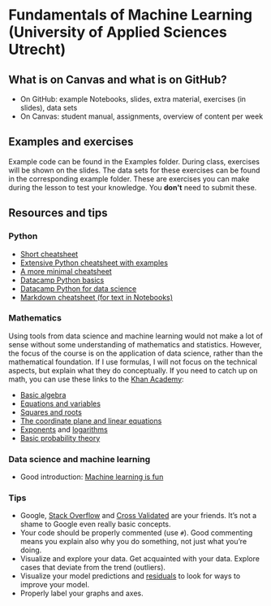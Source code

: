 # Fundamentals of Machine Learning (University of Applied Sciences Utrecht)

## What is on Canvas and what is on GitHub?
* On GitHub: example Notebooks, slides, extra material, exercises (in slides), data sets
* On Canvas: student manual, assignments, overview of content per week

## Examples and exercises
Example code can be found in the Examples folder. During class, exercises will be shown on the slides. The data sets for these exercises can be found in the corresponding example folder. These are exercises you can make during the lesson to test your knowledge. You **don't** need to submit these.

## Resources and tips

### Python
* [Short cheatsheet](cheatsheet.md)
* [Extensive Python cheatsheet with examples](https://github.com/wilfredinni/python-cheatsheet#python-basics)
* [A more minimal cheatsheet](https://learnxinyminutes.com/docs/python3/)
* [Datacamp Python basics](https://campus.datacamp.com/courses/intro-to-python-for-data-science/chapter-1-python-basics)
* [Datacamp Python for data science](https://campus.datacamp.com/courses/intro-to-python-for-data-science/)
* [Markdown cheatsheet (for text in Notebooks)](https://github.com/adam-p/markdown-here/wiki/Markdown-Cheatsheet) 

### Mathematics
Using tools from data science and machine learning would not make a lot of sense without some understanding of mathematics and statistics. However, the focus of the course is on the application of data science, rather than the mathematical foundation. If I use formulas, I will not focus on the technical aspects, but explain what they do conceptually. If you need to catch up on math, you can use these links to the [Khan Academy](https://www.khanacademy.org/):

* [Basic algebra](https://www.khanacademy.org/math/algebra/introduction-to-algebra)
* [Equations and variables](https://www.khanacademy.org/math/algebra/one-variable-linear-equations)
* [Squares and roots](https://www.khanacademy.org/math/in-eighth-grade-math/squares-square-roots)
* [The coordinate plane and linear equations](https://www.khanacademy.org/math/algebra/two-var-linear-equations)
* [Exponents](https://www.khanacademy.org/math/pre-algebra/pre-algebra-exponents-radicals#pre-algebra-exponents) and [logarithms](https://www.khanacademy.org/math/algebra2/exponential-and-logarithmic-functions/introduction-to-logarithms/a/intro-to-logarithms)
* [Basic probability theory](https://www.khanacademy.org/math/probability/probability-geometry#probability-basics)

### Data science and machine learning
* Good introduction: [Machine learning is fun](https://medium.com/@ageitgey/machine-learning-is-fun-80ea3ec3c471)

### Tips
* Google, [Stack Overflow](https://stackoverflow.com/) and [Cross Validated](https://stats.stackexchange.com/) are your friends. It’s not a shame to Google even really basic concepts.
* Your code should be properly commented (use `#`). Good commenting means you explain also why you do something, not just what you’re doing.
* Visualize and explore your data. Get acquainted with your data. Explore cases that deviate from the trend (outliers).
* Visualize your model predictions and [residuals](http://blog.minitab.com/blog/adventures-in-statistics-2/why-you-need-to-check-your-residual-plots-for-regression-analysis) to look for ways to improve your model. 
* Properly label your graphs and axes.
